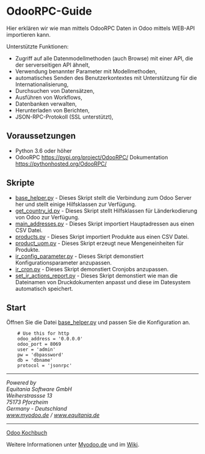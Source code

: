 # OdooRPC-Guide
Hier erklären wir wie man mittels OdooRPC Daten in Odoo mittels WEB-API importieren kann.  
  
Unterstützte Funktionen:  
- Zugriff auf alle Datenmodellmethoden (auch Browse) mit einer API, die der serverseitigen API ähnelt,  
- Verwendung benannter Parameter mit Modellmethoden,  
- automatisches Senden des Benutzerkontextes mit Unterstützung für die Internationalisierung,  
- Durchsuchen von Datensätzen,  
- Ausführen von Workflows,  
- Datenbanken verwalten,  
- Herunterladen von Berichten,  
- JSON-RPC-Protokoll (SSL unterstützt),  

  
## Voraussetzungen 
* Python 3.6 oder höher  
* OdooRPC https://pypi.org/project/OdooRPC/ Dokumentation https://pythonhosted.org/OdooRPC/  
  
## Skripte  
* [base_helper.py](https://github.com/equitania/OdooRPC-Guide/blob/master/base_helper.py) - Dieses Skript stellt die Verbindung zum Odoo Server her und stellt einige Hilfsklassen zur Verfügung.
* [get_country_id.py](https://github.com/equitania/OdooRPC-Guide/blob/master/get_country_id.py) - Dieses Skript stellt Hilfsklassen für Länderkodierung von Odoo zur Verfügung.
* [main_addresses.py](https://github.com/equitania/OdooRPC-Guide/blob/master/main_addresses.py) - Dieses Skript importiert Hauptadressen aus einen CSV Datei.
* [products.py](https://github.com/equitania/OdooRPC-Guide/blob/master/products.py) - Dieses Skript importiert Produkte aus einen CSV Datei.
* [product_uom.py](https://github.com/equitania/OdooRPC-Guide/blob/master/product_uom.py) - Dieses Skript erzeugt neue Mengeneinheiten für Produkte.
* [ir_config_parameter.py](https://github.com/equitania/OdooRPC-Guide/blob/master/ir_config_parameter.py) - Dieses Skript demonstiert Konfigurationsparameter anzupassen.
* [ir_cron.py](https://github.com/equitania/OdooRPC-Guide/blob/master/ir_cron.py) - Dieses Skript demonstiert Cronjobs anzupassen.
* [set_ir_actions_report.py](https://github.com/equitania/OdooRPC-Guide/blob/master/set_ir_actions_report.py) - Dieses Skript demonstiert wie man die Dateinamen von Druckdokumenten anpasst und diese im Datesystem automatisch speichert.
  
## Start
Öffnen Sie die Datei [base_helper.py](https://github.com/equitania/OdooRPC-Guide/blob/master/base_helper.py) und passen Sie die Konfiguration an.  
  
`    # Use this for http`  
`    odoo_address = '0.0.0.0'`  
`    odoo_port = 8069`  
`    user = 'admin'`  
`    pw = 'dbpassword'`  
`    db = 'dbname'`  
`    protocol = 'jsonrpc'`  
  
----
*Powered by*  
*Equitania Software GmbH*  
*Weiherstrassse 13*  
*75173 Pforzheim*  
*Germany - Deutschland*  
*www.myodoo.de / www.equitania.de*  
  
----
  
[Odoo Kochbuch](https://leanpub.com/odoo-kochbuch/read_sample)  
  
Weitere Informationen unter [Myodoo.de](https://www.myodoo.de) und im [Wiki](https://equitania.atlassian.net/wiki/spaces/MW/overview).  